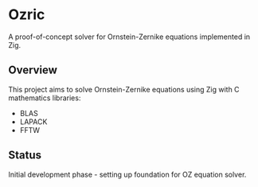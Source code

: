 # Ozric

A proof-of-concept solver for Ornstein-Zernike equations implemented in Zig.

## Overview

This project aims to solve Ornstein-Zernike equations using Zig with C mathematics libraries:
- BLAS
- LAPACK
- FFTW

## Status

Initial development phase - setting up foundation for OZ equation solver.
